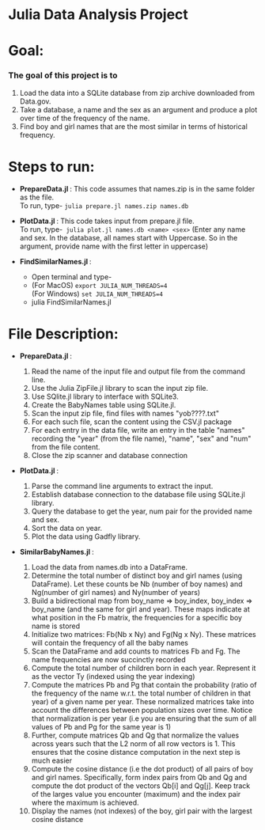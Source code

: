 # Julia Data Analysis Project

# Goal:
### The goal of this project is to 
1) Load the data into a SQLite database from zip archive downloaded from Data.gov.
2) Take a database, a name  and the sex as an argument and produce a plot over time of the frequency of the name.
3) Find boy and girl names that are the most similar in terms of historical frequency. 

# Steps to run:

- <b> PrepareData.jl </b>: This code assumes that names.zip is in the same folder as the file.<br>
   To run, type- ```julia prepare.jl names.zip names.db```

- <b> PlotData.jl </b> : This code takes input from prepare.jl file.<br>
   To run, type-``` julia plot.jl names.db <name> <sex>```
   (Enter any name and sex. In the database, all names start with Uppercase. So in the argument, provide name with the first letter in uppercase)
  
- <b> FindSimilarNames.jl </b> : 
   - Open terminal and type-
   - (For MacOS) ```export JULIA_NUM_THREADS=4 ``` <br>
        (For Windows) ```set JULIA_NUM_THREADS=4```
   - julia FindSimilarNames.jl
   
# File Description:  
- <b> PrepareData.jl </b>: 
  1) Read the name of the input file and output file from the command line.
  2) Use the Julia ZipFile.jl library to scan the input zip file. 
  3) Use SQlite.jl library to interface with SQLite3.
  4) Create the BabyNames table using SQLite.jl.  
  5) Scan the input zip file, find files with names "yob????.txt"
  6) For each such file, scan the content using the CSV.jl package 
  7) For each entry in the data file, write an entry in the table "names" recording the "year" (from the file name), "name", "sex" and "num" from the file content.
  8) Close the zip scanner and database connection
 
- <b> PlotData.jl </b>:
  1) Parse the command line arguments to extract the input.
  2) Establish database connection to the database file using SQLite.jl library.
  3) Query the database to get the year, num pair for the provided name and sex.
  4) Sort the data on year.
  5) Plot the data using Gadfly library.
   
- <b> SimilarBabyNames.jl </b>:
   1) Load the data from names.db into a DataFrame.
   2) Determine the total number of distinct boy and girl names (using DataFrame). Let these counts be Nb (number of boy names) and Ng(number of girl names) and Ny(number of years)
   3) Build a bidirectional map from boy_name => boy_index, boy_index => boy_name (and the same for girl and year). These maps indicate at what position in the Fb matrix, the frequencies for a specific boy name is stored
   4) Initialize two matrices: Fb(Nb x Ny) and Fg(Ng x Ny). These matrices will contain the frequency of all the baby names
   5) Scan the DataFrame and add counts to matrices Fb and Fg. The name frequencies are now succinctly recorded
   6) Compute the total number of children born in each year. Represent it as the vector Ty (indexed using the year indexing)
   7) Compute the matrices Pb and Pg that contain the probability (ratio of the frequency of the name w.r.t. the total number of children in that year) of a given name per year. These normalized matrices take into account the differences between population sizes over time. Notice that normalization is per year (i.e you are ensuring that the sum of all values of Pb and Pg for the same year is 1)
   8) Further, compute matrices Qb and Qg that normalize the values across years such that the L2 norm of all row vectors is 1. This ensures that the cosine distance computation in the next step is much easier
   9) Compute the cosine distance (i.e the dot product) of all pairs of boy and girl names. Specifically, form index pairs from Qb and Qg and compute the dot product of the vectors Qb[i] and Qg[j]. Keep track of the larges value you encounter (maximum) and the index pair where the maximum is achieved.
  10) Display the names (not indexes) of the boy, girl pair with the largest cosine distance 
  

